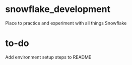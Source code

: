 # snowflake_development
Place to practice and experiment with all things Snowflake

# to-do
Add environment setup steps to README
